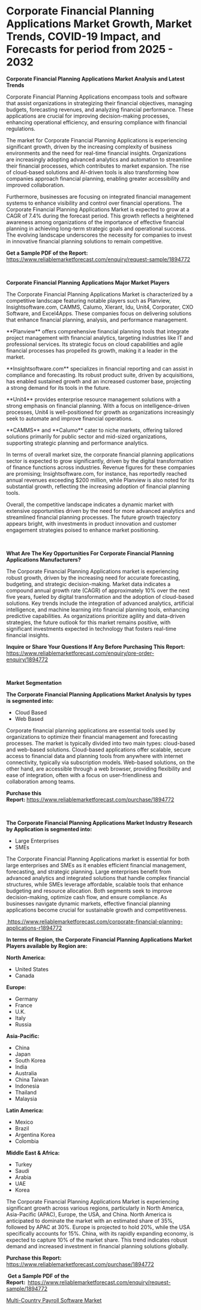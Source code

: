 <p><h1>Corporate Financial Planning Applications Market Growth, Market Trends, COVID-19 Impact, and Forecasts for period from 2025 - 2032</h1></p><p><strong>Corporate Financial Planning Applications Market Analysis and Latest Trends</strong></p>
<p><p>Corporate Financial Planning Applications encompass tools and software that assist organizations in strategizing their financial objectives, managing budgets, forecasting revenues, and analyzing financial performance. These applications are crucial for improving decision-making processes, enhancing operational efficiency, and ensuring compliance with financial regulations.</p><p>The market for Corporate Financial Planning Applications is experiencing significant growth, driven by the increasing complexity of business environments and the need for real-time financial insights. Organizations are increasingly adopting advanced analytics and automation to streamline their financial processes, which contributes to market expansion. The rise of cloud-based solutions and AI-driven tools is also transforming how companies approach financial planning, enabling greater accessibility and improved collaboration.</p><p>Furthermore, businesses are focusing on integrated financial management systems to enhance visibility and control over financial operations. The Corporate Financial Planning Applications Market is expected to grow at a CAGR of 7.4% during the forecast period. This growth reflects a heightened awareness among organizations of the importance of effective financial planning in achieving long-term strategic goals and operational success. The evolving landscape underscores the necessity for companies to invest in innovative financial planning solutions to remain competitive.</p></p>
<p><strong>Get a Sample PDF of the Report:&nbsp;</strong> <a href="https://www.reliablemarketforecast.com/enquiry/request-sample/1894772?utm_campaign=3327&utm_medium=2&utm_source=Github&utm_content=ia&utm_term=28032025&utm_id=corporate-financial-planning-applications">https://www.reliablemarketforecast.com/enquiry/request-sample/1894772</a></p>
<p>&nbsp;</p>
<p><strong>Corporate Financial Planning Applications Major Market Players</strong></p>
<p><p>The Corporate Financial Planning Applications Market is characterized by a competitive landscape featuring notable players such as Planview, Insightsoftware.com, CAMMS, Calumo, Xlerant, Idu, Unit4, Corporater, CXO Software, and Excel4Apps. These companies focus on delivering solutions that enhance financial planning, analysis, and performance management.</p><p>**Planview** offers comprehensive financial planning tools that integrate project management with financial analytics, targeting industries like IT and professional services. Its strategic focus on cloud capabilities and agile financial processes has propelled its growth, making it a leader in the market.</p><p>**Insightsoftware.com** specializes in financial reporting and can assist in compliance and forecasting. Its robust product suite, driven by acquisitions, has enabled sustained growth and an increased customer base, projecting a strong demand for its tools in the future.</p><p>**Unit4** provides enterprise resource management solutions with a strong emphasis on financial planning. With a focus on intelligence-driven processes, Unit4 is well-positioned for growth as organizations increasingly seek to automate and improve financial operations.</p><p>**CAMMS** and **Calumo** cater to niche markets, offering tailored solutions primarily for public sector and mid-sized organizations, supporting strategic planning and performance analytics. </p><p>In terms of overall market size, the corporate financial planning applications sector is expected to grow significantly, driven by the digital transformation of finance functions across industries. Revenue figures for these companies are promising; Insightsoftware.com, for instance, has reportedly reached annual revenues exceeding $200 million, while Planview is also noted for its substantial growth, reflecting the increasing adoption of financial planning tools.</p><p>Overall, the competitive landscape indicates a dynamic market with extensive opportunities driven by the need for more advanced analytics and streamlined financial planning processes. The future growth trajectory appears bright, with investments in product innovation and customer engagement strategies poised to enhance market positioning.</p></p>
<p>&nbsp;</p>
<p><strong>What Are The Key Opportunities For Corporate Financial Planning Applications Manufacturers?</strong></p>
<p><p>The Corporate Financial Planning Applications market is experiencing robust growth, driven by the increasing need for accurate forecasting, budgeting, and strategic decision-making. Market data indicates a compound annual growth rate (CAGR) of approximately 10% over the next five years, fueled by digital transformation and the adoption of cloud-based solutions. Key trends include the integration of advanced analytics, artificial intelligence, and machine learning into financial planning tools, enhancing predictive capabilities. As organizations prioritize agility and data-driven strategies, the future outlook for this market remains positive, with significant investments expected in technology that fosters real-time financial insights.</p></p>
<p><strong>Inquire or Share Your Questions If Any Before Purchasing This Report:</strong> <a href="https://www.reliablemarketforecast.com/enquiry/pre-order-enquiry/1894772?utm_campaign=3327&utm_medium=2&utm_source=Github&utm_content=ia&utm_term=28032025&utm_id=corporate-financial-planning-applications">https://www.reliablemarketforecast.com/enquiry/pre-order-enquiry/1894772</a></p>
<p>&nbsp;</p>
<p><strong>Market Segmentation</strong></p>
<p><strong>The Corporate Financial Planning Applications Market Analysis by types is segmented into:</strong></p>
<p><ul><li>Cloud Based</li><li>Web Based</li></ul></p>
<p><p>Corporate financial planning applications are essential tools used by organizations to optimize their financial management and forecasting processes. The market is typically divided into two main types: cloud-based and web-based solutions. Cloud-based applications offer scalable, secure access to financial data and planning tools from anywhere with internet connectivity, typically via subscription models. Web-based solutions, on the other hand, are accessible through a web browser, providing flexibility and ease of integration, often with a focus on user-friendliness and collaboration among teams.</p></p>
<p><strong>Purchase this Report:&nbsp;</strong><a href="https://www.reliablemarketforecast.com/purchase/1894772?utm_campaign=3327&utm_medium=2&utm_source=Github&utm_content=ia&utm_term=28032025&utm_id=corporate-financial-planning-applications">https://www.reliablemarketforecast.com/purchase/1894772</a></p>
<p>&nbsp;</p>
<p><strong>The Corporate Financial Planning Applications Market Industry Research by Application is segmented into:</strong></p>
<p><ul><li>Large Enterprises</li><li>SMEs</li></ul></p>
<p><p>The Corporate Financial Planning Applications market is essential for both large enterprises and SMEs as it enables efficient financial management, forecasting, and strategic planning. Large enterprises benefit from advanced analytics and integrated solutions that handle complex financial structures, while SMEs leverage affordable, scalable tools that enhance budgeting and resource allocation. Both segments seek to improve decision-making, optimize cash flow, and ensure compliance. As businesses navigate dynamic markets, effective financial planning applications become crucial for sustainable growth and competitiveness.</p></p>
<p><a href="https://www.reliablemarketforecast.com/corporate-financial-planning-applications-r1894772?utm_campaign=3327&utm_medium=2&utm_source=Github&utm_content=ia&utm_term=28032025&utm_id=corporate-financial-planning-applications">&nbsp;https://www.reliablemarketforecast.com/corporate-financial-planning-applications-r1894772</a></p>
<p><strong>In terms of Region, the Corporate Financial Planning Applications Market Players available by Region are:</strong></p>
<p>
    <p> <strong> North America: </strong>
        <ul>
            <li>United States</li>
            <li>Canada</li>
        </ul>
        </p> 
    <p> <strong> Europe: </strong>
        <ul>
            <li>Germany</li>
            <li>France</li>
            <li>U.K.</li>
            <li>Italy</li>
            <li>Russia</li>
        </ul>
        </p> 
    <p> <strong> Asia-Pacific: </strong>
        <ul>
            <li>China</li>
            <li>Japan</li>
            <li>South Korea</li>
            <li>India</li>
            <li>Australia</li>
            <li>China Taiwan</li>
            <li>Indonesia</li>
            <li>Thailand</li>
            <li>Malaysia</li>
        </ul>
        </p> 
    <p> <strong> Latin America: </strong>
        <ul>
            <li>Mexico</li>
            <li>Brazil</li>
            <li>Argentina Korea</li>
            <li>Colombia</li>
        </ul>
        </p> 
    <p> <strong> Middle East & Africa: </strong>
        <ul>
            <li>Turkey</li>
            <li>Saudi</li>
            <li>Arabia</li>
            <li>UAE</li>
            <li>Korea</li>
        </ul>
    </p>
    </p>
<p><p>The Corporate Financial Planning Applications Market is experiencing significant growth across various regions, particularly in North America, Asia-Pacific (APAC), Europe, the USA, and China. North America is anticipated to dominate the market with an estimated share of 35%, followed by APAC at 30%. Europe is projected to hold 20%, while the USA specifically accounts for 15%. China, with its rapidly expanding economy, is expected to capture 10% of the market share. This trend indicates robust demand and increased investment in financial planning solutions globally.</p></p>
<p><strong>Purchase this Report: </strong><a href="https://www.reliablemarketforecast.com/purchase/1894772?utm_campaign=3327&utm_medium=2&utm_source=Github&utm_content=ia&utm_term=28032025&utm_id=corporate-financial-planning-applications">https://www.reliablemarketforecast.com/purchase/1894772</a></p>
<p>&nbsp;<strong>Get a Sample PDF of the Report:&nbsp;&nbsp;</strong><a href="https://www.reliablemarketforecast.com/enquiry/request-sample/1894772?utm_campaign=3327&utm_medium=2&utm_source=Github&utm_content=ia&utm_term=28032025&utm_id=corporate-financial-planning-applications">https://www.reliablemarketforecast.com/enquiry/request-sample/1894772</a></p>
<p><strong></strong></p>
<p><p><a href="https://github.com/peggiputra7o/Market-Research-Report-List-1/blob/main/multi-country-payroll-software-market.md?utm_campaign=3327&utm_medium=2&utm_source=Github&utm_content=ia&utm_term=28032025&utm_id=corporate-financial-planning-applications">Multi-Country Payroll Software Market</a></p></p>